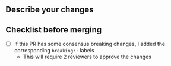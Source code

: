 ## Describe your changes

## Checklist before merging 
- [ ] If this PR has some consensus breaking changes, I added the corresponding `breaking::` labels
    - This will require 2 reviewers to approve the changes
